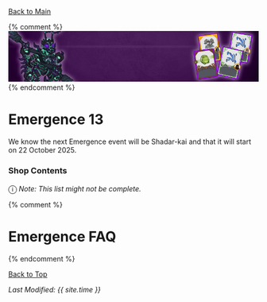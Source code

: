 [Back to Main](index.md)

{% comment %}
![Emergence 13 Banner](images/emergence_13/banner.png)
{% endcomment %}

# Emergence 13

We know the next Emergence event will be Shadar-kai and that it will start on 22 October 2025.

### Shop Contents

<span style="font-size:1.2em;">ⓘ</span> *Note: This list might not be complete.*


{% comment %}
# Emergence FAQ


{% endcomment %}

[Back to Top](#top)

*Last Modified: {{ site.time }}*